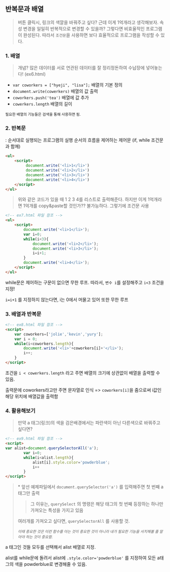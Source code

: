 ## 반복문과 배열

> 버튼 클릭시, 링크의 색깔을 바꿔주고 싶다? 근데 이게 1억개라고 생각해보자. 속성 변경을 일일히 반복적으로 변경할 수 있을까? 그렇다면 비효율적인 프로그램이 완성된다. 따라서 `조건문`을 사용하면 보다 효율적으로 프로그램을 작성할 수 있다. 



### 1. 배열

>  개념? 많은 데이터를 서로 연관된 데이터를 잘 정리정돈하여 수납장에 넣어놓는다!  (ex6.html)

- `var coworkers = ["hyeji", "lisa"];`   배열의 기본 정의
- `document.write(cowerkers)`   배열의 값 출력
- `coworkers.push('tea')`   배열에 값 추가
- `cowerkers.length`   배열의 길이

<small>필요한 배열의 기능들은 검색을 통해 사용하면 됨.</small>



### 2. 반복문

: 순서대로 실행되는 프로그램의 실행 순서의 흐름을 제어하는 제어문 (if, while 조건문과 함께)

```html
<ul>
    <script>
         document.write('<li>1</li>')
         document.write('<li>2</li>')
         document.write('<li>3</li>')
         document.write('<li>4</li>')
    </script>
</ul>
```

> 위와 같은 코드가 있을 때 1 2 3 4를 리스트로 출력해준다. 하지만 이게 1억개라면 1억개를 copy&paste할 것인가?? 불가능하다. 그렇기에 조건문 사용



```html
<!-- ex7.html 파일 참조 -->
<ul>
    <script>
        document.write('<li>1</li>');
        var i=0;
        while(i<3){
            document.write('<li>2</li>');
            document.write('<li>3</li>');
            i=i+1;
        }
        document.write('<li>4</li>');
    </script>
</ul>
```

while문은 제어하는 구문이 없으면 무한 루프. 따라서, `변수 i`를 설정해주고 `i<3` 조건을 지정!

`i=i+1` 를 지정하지 않는다면, i는 0에서 머물고 있어 또한 무한 루프



### 3. 배열과 반복문

```html
<!-- ex8.html 파일 참조 -->
<script>
    var coworkers=['jolie','kevin','yury'];
    var i = 0;
    while(i<coworkers.length){
        document.write('<li>'+coworkers[i]+'</li>');
        i++;
    }
</script>
```

조건을 `i < cowerkers.length` 라고 주면 배열의 크기에 상관없이 배열을 출력할 수 있음. 

출력문에 coworkers라고만 주면 문자열로 인식 =>  `coworkers[i]`을 줌으로써 i값인 해당 위치에 배열값을 출력함



### 4. 활용해보기

> 만약 a 태그(링크)의 색을 검은배경에서는 파란색이 아닌 다른색으로 바꿔주고 싶다면? 

```html
<!-- ex9.html 파일 참조 -->
<script>
var alist=document.querySelectorAll('a');
        var i=0;
        while(i<alist.length){
            alist[i].style.color='powderblue';
            i++
        }
</script>
```

> \* 앞선 예제파일에서 `document.querySelector('a')` 를 입력해주면 첫 번째 a 태그만 출력
>
> > 그 이유는, `querySelect` 의 명령은 해당 태그의 첫 번째 등장하는 하나만 가져오는 특성을 가지고 있음 
>
> 여러개를 가져오고 싶다면, `querySelectorAll` 를 사용할 것.
>
> <small>*이때 중요한 것은 이런 함수를 아는 것이 중요한 것이 아니라 내가 필요한 기능을 서치해볼 줄 알아야 하는 것이 중요함.*</small>



a 태그인 것들 모두를 선택해서 alist 배열로 지정.

alist를 while문에 돌려서 alist에 `.style.color='powderblue'` 를 지정하여 모든 a태그의 색을 powderblue로 변경해줄 수 있음. 


